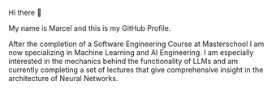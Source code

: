 Hi there 👋

My name is Marcel and this is my GitHub Profile.

After the completion of a Software Engineering Course at Masterschool I am now specializing in Machine Learning and AI Engineering.
I am especially interested in the mechanics behind the functionality of LLMs and am currently completing a set of lectures that give comprehensive insight in the architecture of Neural Networks. 

<!--
**marcel1520/Marcel1520** is a ✨ _special_ ✨ repository because its `README.md` (this file) appears on your GitHub profile.

Here are some ideas to get you started:

- 🔭 I’m currently working on ...
- 🌱 I’m currently learning ...
- 👯 I’m looking to collaborate on ...
- 🤔 I’m looking for help with ...
- 💬 Ask me about ...
- 📫 How to reach me: ...
- 😄 Pronouns: ...
- ⚡ Fun fact: ...
-->
